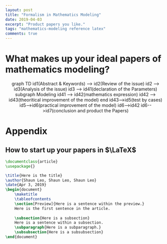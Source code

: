 ```yaml
---
layout: post
title: "Formalism in Mathematics Modeling"
date: 2019-04-03
excerpt: "Product papers you like."
tags: "mathematics-modeling reference latex"
comments: true
---
```


# What makes up your ideal papers of mathematics modeling?


<div class="mermaid" align="center">
graph TD
id1(Abstract & Keywords) --> id2(Review of the issue)
id2 --> id3(Analysis of the issue)
id3 --> id41(declaration of the Parameters)
subgraph Modeling
id41 --> id42(mathematics expression)
id42 --> id43(theoritical improvement of the model)
end
id43-->id5(test by cases)
id5-->id6(practical improvement of the model)
id6-->id42
id6-->id7(conclusion and product the Papers)
</div>

# Appendix

## How to start up your papers in $\LaTeX$

```latex
\documentclass{article}
\usepackage{}

\title{Here is the title}
\author{Shaun Leo, Shaun Leo, Shaun Leo}
\date{Apr 3, 2019}
\begin{document}
	\maketitle
	\tableofcontents
	\section[Preview]{Here is a sentence within the preview.}
	Here is the first sentence in the article.
	
	\subsection{Here is a subsection}
	Here is a sentence within a subsection.
	\subparagraph{Here is a subparagraph.}
	\subsubsection{Here is a subsubsection}
\end{document}
```